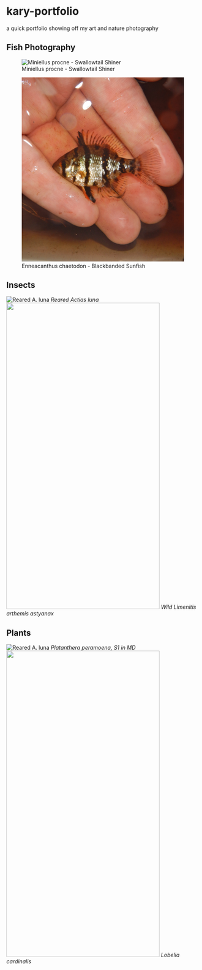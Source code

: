 # kary-portfolio
a quick portfolio showing off my art and nature photography


<section id="fish">
<h2>Fish Photography</h2>
<div class="gallery">
<figure>
<img src="images/DSCN5563.JPG" alt="Miniellus procne - Swallowtail Shiner">
<figcaption>Miniellus procne - Swallowtail Shiner</figcaption>
</figure>
<figure>
<img src="images/chaetodton1531.JPG" alt="Enneacanthus chaetodon - Blackbanded Sunfish">
<figcaption>Enneacanthus chaetodon - Blackbanded Sunfish</figcaption>
</figure>
</div>
</section>

<section id="insects">
  <h2>Insects</h2>
  <div class="gallery">
      <!-- Add your insect photos here -->
    <img src="images/actias2953.JPG" width="400" height="800" alt="Reared A. luna">
      <em>Reared Actias luna</em>
    <img src="images/astyanax3282.JPG" width="400" height="800" alt="">
      <em>Wild Limenitis arthemis astyanax</em>
  </div>
</section>
<section id="plants">
  <h2>Plants</h2>
  <div class="gallery">
      <!-- Add your insect photos here -->
    <img src="images/platanthera2902.JPG" width="400" height="800" alt="Reared A. luna">
      <em>Platanthera peramoena, S1 in MD</em>
    <img src="images/cardinalis2212.JPG" width="400" height="800" alt="">
      <em>Lobelia cardinalis</em>
  </div>
</section>

